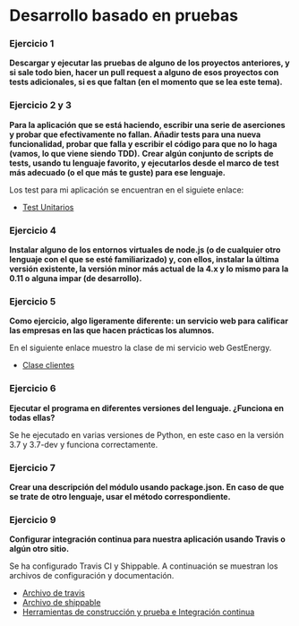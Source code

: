 
# Desarrollo basado en pruebas

### Ejercicio 1
**Descargar y ejecutar las pruebas de alguno de los proyectos anteriores, y si sale todo bien, hacer un pull request a alguno de esos proyectos con tests adicionales, si es que faltan (en el momento que se lea este tema).**


### Ejercicio 2 y 3
**Para la aplicación que se está haciendo, escribir una serie de aserciones y probar que efectivamente no fallan. Añadir tests para una nueva funcionalidad, probar que falla y escribir el código para que no lo haga (vamos, lo que viene siendo TDD).** **Crear algún conjunto de scripts de tests, usando tu lenguaje favorito, y ejecutarlos desde el marco de test más adecuado (o el que más te guste) para ese lenguaje.**

Los test para mi aplicación se encuentran en el siguiete enlace:

- [Test Unitarios](https://github.com/patriciamaldonado/GestEnergy/blob/master/src/tests.py)


### Ejercicio 4

**Instalar alguno de los entornos virtuales de node.js (o de cualquier otro lenguaje con el que se esté familiarizado) y, con ellos, instalar la última versión existente, la versión minor más actual de la 4.x y lo mismo para la 0.11 o alguna impar (de desarrollo).**



### Ejercicio 5
**Como ejercicio, algo ligeramente diferente: un servicio web para calificar las empresas en las que hacen prácticas los alumnos.**

En el siguiente enlace muestro la clase de mi servicio web GestEnergy.

- [Clase clientes](https://github.com/patriciamaldonado/GestEnergy/blob/master/src/clientes.py)


### Ejercicio 6
**Ejecutar el programa en diferentes versiones del lenguaje. ¿Funciona en todas ellas?**

Se he ejecutado en varias versiones de Python, en este caso en la versión 3.7 y 3.7-dev y funciona correctamente.

### Ejercicio 7

**Crear una descripción del módulo usando package.json. En caso de que se trate de otro lenguaje, usar el método correspondiente.**



### Ejercicio 9
**Configurar integración continua para nuestra aplicación usando Travis o algún otro sitio.**

Se ha configurado Travis CI  y Shippable. A continuación se muestran los archivos de configuración y documentación.

- [Archivo de travis](https://github.com/patriciamaldonado/GestEnergy/blob/master/.travis.yml)
-  [Archivo de shippable](https://github.com/patriciamaldonado/GestEnergy/blob/master/.shippable.yml)
- [Herramientas de construcción y prueba e Integración continua](https://github.com/patriciamaldonado/GestEnergy/blob/master/docs/CI_test.md)
